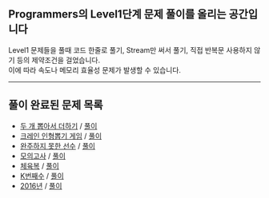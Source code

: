 ## Programmers의 Level1단계 문제 풀이를 올리는 공간입니다
Level1 문제들을 풀때 코드 한줄로 풀기, Stream만 써서 풀기, 직접 반복문 사용하지 않기 등의 제약조건을 걸었습니다.    
이에 따라 속도나 메모리 효율성 문제가 발생할 수 있습니다. 

* * *
## 풀이 완료된 문제 목록
* [두 개 뽑아서 더하기](https://programmers.co.kr/learn/courses/30/lessons/68644) / [풀이](./P68644.java)
* [크레인 인형뽑기 게임](https://programmers.co.kr/learn/courses/30/lessons/64061) / [풀이](./P64061.java)
* [완주하지 못한 선수](https://programmers.co.kr/learn/courses/30/lessons/42576) / [풀이](./P42576.java)
* [모의고사](https://programmers.co.kr/learn/courses/30/lessons/42840) / [풀이](./P42840.java)
* [체육복](https://programmers.co.kr/learn/courses/30/lessons/42862) / [풀이](./P42862.java)
* [K번째수](https://programmers.co.kr/learn/courses/30/lessons/42748) / [풀이](./P42748.java)
* [2016년](https://programmers.co.kr/learn/courses/30/lessons/12901) / [풀이](./P12901.java)